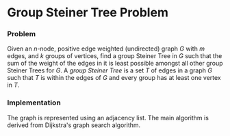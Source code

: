 Group Steiner Tree Problem
==========================

### Problem
Given an *n*-node, positive edge weighted (undirected) graph *G* with *m* edges, and *k* groups of vertices, find a group Steiner Tree in *G* such that the sum of the weight of the edges in it is least possible amongst all other group Steiner Trees for *G*. A *group Steiner Tree* is a set *T* of edges in a graph *G* such that *T* is within the edges of *G* and every group has at least one vertex in *T*.

### Implementation
The graph is represented using an adjacency list. The main algorithm is derived from Dijkstra's graph search algorithm.
